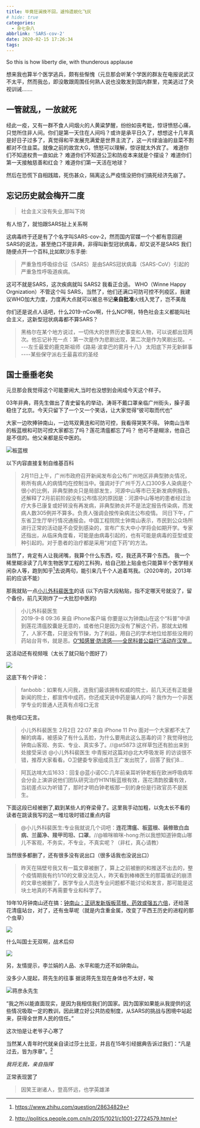 ```yaml
---
title: 毕竟狂澜挽不回，遽怜遗蜕化飞灰
# hide: true
categories:
  - 杂七杂八
abbrlink: 'SARS-cov-2'
date: 2020-02-15 17:26:34
tags:
---
```

So this is how liberty die, with thunderous applause
<!-- more -->

想来我也算半个医学逃兵，颇有些惭愧（元旦那会听某个学医的群友在电报说武汉不太平，然而我怂，即没敢跟周围任何熟人说也没敢发到国内群里，完美逃过了央视训诫.......

## 一管就乱，一放就死

经此一疫，又有一群不食人间烟火的人黄粱梦醒，纷纷如丧考妣，惊讶愤怒心痛，只觉所住非人间。你们是第一天住在人间吗？或许是承平日久了，想想这十几年真是好日子过多了，真觉得和平发展充满爱是世界主流了，这一片绿油油的韭菜不割都对不住韭菜。就像之前的故宫大G，愤怒可以理解，惊讶就太外宾了。
难道你们不知道权贵一直如此？
难道你们不知道公卫和防疫本来就是个摆设？
难道你们第一天接触慈善和红会？
难道你们第一天活在地球？

然后在恐慌下自相践踏，死伤甚众，隔离这么严疫情没把你们搞死经济先崩了。

## 忘记历史就会梅开二度

>社会主义没有失业,那叫下岗

有人怕了，就怕跟SARS扯上关系啊

这病毒终于还是有了个名字叫SARS-cov-2，然而国内官媒一个个都有意回避SARS的说法，甚至绝口不提非典，非得叫新型冠状病毒，却又说不是SARS
我们随便点开一个百科,比如默沙东手册:

>严重急性呼吸综合征（SARS）是由SARS冠状病毒（SARS-CoV）引起的严重急性呼吸道疾病。

这可不就是SARS，这次疾病就叫 SARS2 我看正合适。
WHO（Winne Happy Orgnization）不管这个叫 SARS，当然了，他们还满口可防可控不列疫区，我建议WHO加大力度，力度再大点就可以被总书记**亲自批准**火线入党了，岂不美哉

你们还是说点人话吧，什么2019-nCov啊，什么NCP啊，特色社会主义都能叫社会主义，这新型冠状病毒都不算SARS？

>黑格尔在某个地方说过，一切伟大的世界历史事变和人物，可以说都出现两次。他忘记补充一点：第一次是作为悲剧出现，第二次是作为笑剧出现。
>----左壬最爱的鹿克斯祖师《路易·波拿巴的雾月十八》
>太阳底下并无新鲜事
>----某些保守派右壬最喜欢的圣经


## 国士垂垂老矣

元旦那会我觉得这个可能要闹大,当时也没想到会闹成今天这个样子。

03年非典，蒋先生做出了青史留名的举动，涛哥不戴口罩亲临广州街头，臊子面稳住了北京。今天只留下了一个又一个笑话，让大家觉得“彼可取而代也”

大家一边吹捧钟南山，一边骂双黄连和可防可控，我看得哭笑不得。
钟南山当年的板蓝根和可防可控大家都忘了吗？莲花清瘟都忘了吗？
他可不是糊涂，他自己是不信的。他父亲都是反中医的。

![板蓝根](thundering-overtune/板蓝根.webp)

以下内容直接复制自维基百科
>2月11日上午，广州市政府召开新闻发布会公布广州地区非典型肺炎情况，称所有病人的病情均在控制当中。强调对于广州千万人口300多人染病是个很小的比例，非典型肺炎只是局部发生，河源中山等市已无新发病例报告。还解释了2月前前阶段没有公布情况的原因是：河源中山等地的患者经过治疗大多已康复或好转没有再发病，非典型肺炎并不是法定报告传染病，而发病人数305例并不算多。负责人强调会按传染病法公布疫情。
>同日下午，广东省卫生厅举行情况通报会。中国工程院院士钟南山表示，市民到公众场所进行正常的活动是不会受到感染的，宣布广东大中小学将会如期开学。专家还指出，从临床角度看，可能是由病毒引起的，也有可能是病毒的亚型或变种引起的。对于患者的治疗都是采用“对症下药”的方法。

当然了，肯定有人让我闭嘴，我算个什么东西，哎，我还真不算个东西。
我一个稀里糊涂读了几年生物医学工程的工科狗，给自己脸上贴金也只能算半个医学相关闲杂人等，跑到知乎[^2]去说两句，能引来几千个人追着骂我。（2020年的，2013年前的应该不能）

那我就贴一点[小儿外科裴医生](https://www.weibo.com/u/1829870212)的话
(以下内容大段粘贴，指不定哪天号就没了，留个备份，前几天刚炸了一大批怼中医的)

>小儿外科裴医生  
>2019-9-8 09:36 来自 iPhone客户端
>你要是以为钟南山在这个“科普”中讲到莲花清瘟胶囊是无意的，或者他只是因为没有了解这个药，那就太幼稚了，人家不蠢，只是没有节操，为了利益，用自己的学术地位给那些没用的药站台背书，就是恶。[O“知感冒·防流感——全民科普公益行”活动在汉举... ​​​​](http://hb.chinadaily.com.cn/a/201909/07/WS5d738f67a31099ab995de93f.html)

这活动还有视频哦（太长了就只贴个图好了）

![](thundering-overtune/莲花清瘟.webp)

这底下有个评论：

>fanbobb：如果有人问我，连我们最该拥有权威的院士，前几天还有正能量新闻的院士，都宣传中成药，你还成天说中药是骗人的吗？我作为一个非医学专业的普通人还真有点哑口无言

我也哑口无言。

>小儿外科裴医生
>2月2日 22:07 来自 iPhone 11 Pro
>面对一个大家都不太了解的病毒，被感染了有什么丢脸，为什么要用此这么恶毒的词？我觉得他比钟南山客观、务实、专业、真实多了。//@st5873:这样草包还有脸出来到处接受采访
>@小儿外科裴医生
>中青报对这篇对@北大呼吸发哥 的访谈很不错，推荐大家看看。O卫健委专家组成员王广发出院了，回答了我们8... ​​​​

>阿瓦达啃大瓜1633：回复@蓝小诺CC:几年前亲耳听钟老板在欧洲呼吸病年会分会上演讲说他们团队研究治疗H1N1板蓝根有效，莲花清韵胶囊有效，当初差点以为听错了，那时才明白钟老板那一刻的身份是行政官员不是医生。

下面这段已经被删了,戳到某些人的脊梁骨了。这里我手动加粗，以免太长不看的读者在跳读我写的这一堆垃圾时错过重点内容

>@小儿外科裴医生:专业我就说几个词吧：**连花清瘟、板蓝根、装修致白血病、兰菌净、羧甲司坦、口罩**。//@嘛咪嘛咪-hong:所以我想知道钟南山哪儿不客观，不务实，不专业，不真实呢？（非杠，真心请教）

当然很多都删了，还有很多没有说出口（很多话我也没说出口）

>昨天在隔壁号我又有一篇文章被删了，算上之前被删的和推送不出去的，整个疫情期我有约1/10的文章没法见人，昨天看到棒棒医生的那篇循证的崩溃的文章也被删了，医学专业人员连专业问题都不能讨论和发言，那可能是这块土地真的不再需要专业和科学了。 ​​​​


19年10月钟南山还在搞：[钟南山：正研发新版板蓝根，药效或强五六倍](https://www.thepaper.cn/newsDetail_forward_4731106)，还给莲花清瘟站台，对了，还有虫草呢（就是内含重金属，改变了平西王历史的进程的那个虫草）

![](thundering-overtune/冬虫夏草.webp)

什么叫国士无双啊，战术后仰

![](thundering-overtune/pilipili.webp)

另，友情提示，李兰娟的人品、水平和能力还不如钟南山。

没多少人提起，蒋先生的往事
据说蒋先生现在身体也不太好，唉

![蒋彦永先生](thundering-overtune/蒋彦永.webp)

“我之所以能直面现实，是因为我相信我们的国家。因为国家如果能从我提供的这些情况吸取一定的教训，因此建立好公共防疫制度，从SARS的挑战与困境中站起来，获得全世界人民的信任。”

这次怕是让老爷子心寒了

当然某人青年时代就亲自读过莎士比亚，并且在15年引经据典告诉过我们：“凡是过去，皆为序章”。[^1]

*我将无我，亲自指挥*

正常表现罢了

>因笑王谢诸人，登高怀远，也学英雄涕

<!-- 

建议大家多屯点粮食

有钱记得做空美股（当然你也可以拿期权做空A股，只要你不怕投机倒把当场击毙）

对野生动物保护持续悲观（你看见之前环保部门煤改气了吧）

再多说两句，流浪猫狗应该跟本次非典没有太大关系，不管有没有关系，流浪猫狗本就应该组织扑杀（收容和安乐是宠保人士和猫奴狗奴的事，政府以极大浪费~~纳税人~~韭菜的血汗钱进行收容和安乐都是不合适的，TNR属于迁就猫奴狗奴的绥靖行为，同样不可取）。
昆明滇池的红嘴鸥和黔灵山公园的猕猴今年缺少游客喂食，景区组织投喂，这是十分不好的。

下面贴一些鸟类爱好者的话：

[中土饲养员]：有研究表明人为投喂淀粉类的面包蛋糕等会降低各种鸥类育雏的成功率，但是还好红嘴鸥只把昆明当成补充体力的中转站
[JK协捕队2世](https://weibo.com/u/6552893675)：
[漂泊极北鲵](https://weibo.com/u/5832997504)：...首先 这是红嘴鸥Chroicocephalus ridibundus 不是海鸥Larus canus 其次这些鸥已经被喂得彻底与自然环境分离了 这是在毒害它们
没事请与野生动物保持距离，不要乱摸、投喂，除了保育和救助等都不要打扰动物
动物园和景区里的也不行，很多动物园和景区做得都不好，禁止投喂的牌子并不管用，工作人员也制止不过来

我只是半个动物爱好者，这里就不自己扯淡了, 这是一篇土澳学生物的博主写一篇长微博：<https://weibo.com/3962135262/Isy79BHPA>
我抄一点过来:
>人类的食物，如面包、薯条、饼干，高油高盐，高热量高糖分，对野生动物的健康极为不利，多表现为肥胖、肾衰竭、毛发脱落等。因为人类的饮食根本不是它们自然食物链的一部分。不天然的饮食及其附属物，例如塑料袋、油污，也会污染野生动物的自然栖息地。
>亲密接触野生动物增加疾病的传播概率，这点在当下这个时候，想必不用再过多说明了吧？某市以投喂红嘴鸥为荣的，鸟类身上携带什么疾病来着，禽流感啊，好自为之！去高原上摸旱獭喂食旱獭，自私且无耻，将自己暴露在甲级传染病鼠疫病原的触碰范围内，你又为你家人想过吗？犰狳是恐怖的麻风病宿主，很多小型食肉动物传播狂犬病，动物身体体表和体内的各种寄生虫，野生动物从来都不好惹。
>使野生动物依赖人类获取食物。这次疫情限制出行，很多问题就暴露出来了，为什么贵州那群猴子和某市的红嘴鸥离不开人的投喂了？这是个恶性循环啊，本来就不该投喂野生动物，养成依赖了，现在甩不了手，离不开人了，出了事动物们自己不会觅食，纷纷饿死，有得去投喂，这个循环刹不住车了，你觉得是好事吗。就说红嘴鸥吧，这种鸟类本来还是候鸟，人家到点了想飞走就飞走，想留下就留下，一投喂全留下了，这基数不断变大，竞争压力也不断变大。红嘴鸥的自然种群数量庞大，适应力很好，年前跑鸟类调查，上万只反正是随随便便看到了，它们也不是什么濒危物种，完全不依靠人类“救援”。所以这事，从一开始做的就不对，不是说你现在不投喂要出问题，是一开始就压根不该投喂，动物不是人，它脑子里只有吃和繁殖，这样强行转变了它们的生存策略，到最后只能是出问题。

还有这方面的疑问不建议问我，请直接去问他们

中医早已变成一个庞大的利益集团，随便一个阿胶之类的体量都在鸿茅药酒十倍以上。总规模和能量加起来应该不低于清真食品产业链。
我不想说什么中医了，我也不拦着，谁爱信谁信。以前看到有人想不开，我都觉得应该劝劝，现在抑郁症想自杀的人我都觉得不应该拦着，信中医就我就更不反对了，都是个人选择，尊重个人意愿。非公共场合抽烟也是个人意愿，还能成为光荣的~~纳税人~~烟草局韭菜。喝中药对他人危害并不高于香烟，还能解决医保和老龄化的难题，顺便进行智商筛选。

在现代医学已经发展到这个样子的今天，再想想《赠医者汤伯高序》文末“嗟夫，使世之医皆若虚、伯高，信之者皆吾里之人，巫其能久胜矣乎”，问题的答案是：你别说，还真能！

楚俗信巫不信医，今天群魔乱舞自称中医的一群人，基本都是跳大神的巫医，谋财害命之徒。可以粗暴的认为是一个宗教性质的东西。

再有人问中医怎样，我建议你们这样安利他们：试试恒河水，这个纯天然，效果也很好，还免费

死生有命，富贵在天
善哉，善哉

>庚子年春，大雪，惊雷，天有五日,瘟疫封城 -->

[^1]:http://politics.people.com.cn/n/2015/1021/c1001-27724579.html
[^2]:https://www.zhihu.com/question/28634829
